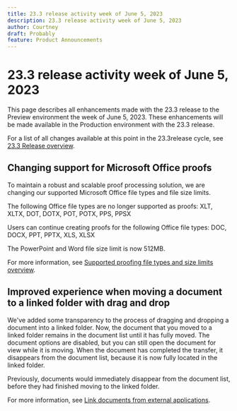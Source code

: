 ```yaml
---
title: 23.3 release activity week of June 5, 2023
description: 23.3 release activity week of June 5, 2023
author: Courtney
draft: Probably
feature: Product Announcements
---
```

# 23.3 release activity week of June 5, 2023

This page describes all enhancements made with the 23.3 release to the Preview environment the week of June 5, 2023. These enhancements will be made available in the Production environment with the 23.3 release. 

For a list of all changes available at this point in the 23.3release cycle, see [23.3 Release overview](/help/quicksilver/product-announcements/product-releases/23.3-release-activity/23-3-release-overview.md).

## Changing support for Microsoft Office proofs

To maintain a robust and scalable proof processing solution, we are changing our supported Microsoft Office file types and file size limits.

The following Office file types are no longer supported as proofs:
XLT, XLTX, DOT, DOTX, POT, POTX, PPS, PPSX

Users can continue creating proofs for the following Office file types:
DOC, DOCX, PPT, PPTX, XLS, XLSX

The PowerPoint and Word file size limit is now 512MB.

For more information, see [Supported proofing file types and size limits overview](/help/quicksilver/review-and-approve-work/proofing/proofing-overview/supported-proofing-file-types.md).

## Improved experience when moving a document to a linked folder with drag and drop

We've added some transparency to the process of dragging and dropping a document into a linked folder. Now, the document that you moved to a linked folder remains in the document list until it has fully moved. The document options are disabled, but you can still open the document for view while it is moving. When the document has completed the transfer, it disappears from the document list, because it is now fully located in the linked folder.

Previously, documents would immediately disappear from the document list, before they had finished moving to the linked folder.

For more information, see [Link documents from external applications](/help/quicksilver/documents/adding-documents-to-workfront/link-documents-from-external-apps.md).



<!-- HTML you might need

Video link

[View a video demonstration of this feature](ADD URL){target=_blank}

Off-cycle note for weekly pages

>[!NOTE]
>
>Preview release: February 9, 2023; Planned Production release: February 23, 2023



-->
